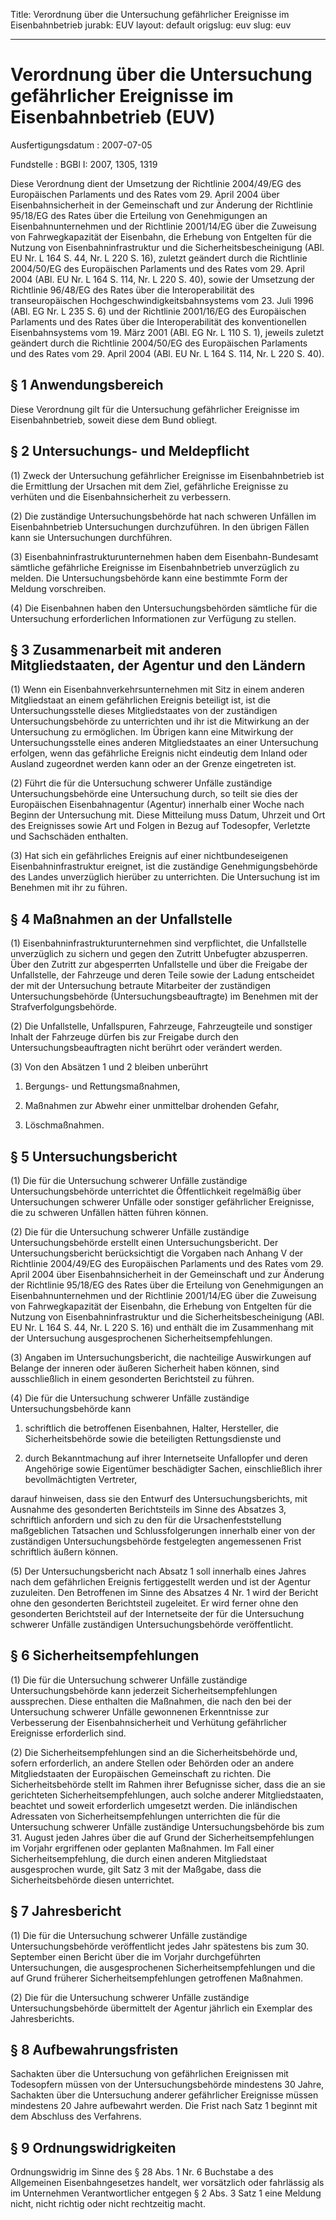 Title: Verordnung über die Untersuchung gefährlicher Ereignisse im Eisenbahnbetrieb
jurabk: EUV
layout: default
origslug: euv
slug: euv

---

# Verordnung über die Untersuchung gefährlicher Ereignisse im Eisenbahnbetrieb (EUV)

Ausfertigungsdatum
:   2007-07-05

Fundstelle
:   BGBl I: 2007, 1305, 1319

Diese Verordnung dient der Umsetzung der Richtlinie 2004/49/EG des
Europäischen Parlaments und des Rates vom 29. April 2004 über
Eisenbahnsicherheit in der Gemeinschaft und zur Änderung der
Richtlinie 95/18/EG des Rates über die Erteilung von Genehmigungen an
Eisenbahnunternehmen und der Richtlinie 2001/14/EG über die Zuweisung
von Fahrwegkapazität der Eisenbahn, die Erhebung von Entgelten für die
Nutzung von Eisenbahninfrastruktur und die Sicherheitsbescheinigung
(ABl. EU Nr. L 164 S. 44, Nr. L 220 S. 16), zuletzt geändert durch die
Richtlinie 2004/50/EG des Europäischen Parlaments und des Rates vom
29\. April 2004 (ABl. EU Nr. L 164 S. 114, Nr. L 220 S. 40), sowie der
Umsetzung der Richtlinie 96/48/EG des Rates über die Interoperabilität
des transeuropäischen Hochgeschwindigkeitsbahnsystems vom 23. Juli
1996 (ABl. EG Nr. L 235 S. 6) und der Richtlinie 2001/16/EG des
Europäischen Parlaments und des Rates über die Interoperabilität des
konventionellen Eisenbahnsystems vom 19. März 2001 (ABl. EG Nr. L 110
S. 1), jeweils zuletzt geändert durch die Richtlinie 2004/50/EG des
Europäischen Parlaments und des Rates vom 29. April 2004 (ABl. EU Nr.
L 164 S. 114, Nr. L 220 S. 40).


## § 1 Anwendungsbereich

Diese Verordnung gilt für die Untersuchung gefährlicher Ereignisse im
Eisenbahnbetrieb, soweit diese dem Bund obliegt.


## § 2 Untersuchungs- und Meldepflicht

(1) Zweck der Untersuchung gefährlicher Ereignisse im Eisenbahnbetrieb
ist die Ermittlung der Ursachen mit dem Ziel, gefährliche Ereignisse
zu verhüten und die Eisenbahnsicherheit zu verbessern.

(2) Die zuständige Untersuchungsbehörde hat nach schweren Unfällen im
Eisenbahnbetrieb Untersuchungen durchzuführen. In den übrigen Fällen
kann sie Untersuchungen durchführen.

(3) Eisenbahninfrastrukturunternehmen haben dem Eisenbahn-Bundesamt
sämtliche gefährliche Ereignisse im Eisenbahnbetrieb unverzüglich zu
melden. Die Untersuchungsbehörde kann eine bestimmte Form der Meldung
vorschreiben.

(4) Die Eisenbahnen haben den Untersuchungsbehörden sämtliche für die
Untersuchung erforderlichen Informationen zur Verfügung zu stellen.


## § 3 Zusammenarbeit mit anderen Mitgliedstaaten, der Agentur und den Ländern

(1) Wenn ein Eisenbahnverkehrsunternehmen mit Sitz in einem anderen
Mitgliedstaat an einem gefährlichen Ereignis beteiligt ist, ist die
Untersuchungsstelle dieses Mitgliedstaates von der zuständigen
Untersuchungsbehörde zu unterrichten und ihr ist die Mitwirkung an der
Untersuchung zu ermöglichen. Im Übrigen kann eine Mitwirkung der
Untersuchungsstelle eines anderen Mitgliedstaates an einer
Untersuchung erfolgen, wenn das gefährliche Ereignis nicht eindeutig
dem Inland oder Ausland zugeordnet werden kann oder an der Grenze
eingetreten ist.

(2) Führt die für die Untersuchung schwerer Unfälle zuständige
Untersuchungsbehörde eine Untersuchung durch, so teilt sie dies der
Europäischen Eisenbahnagentur (Agentur) innerhalb einer Woche nach
Beginn der Untersuchung mit. Diese Mitteilung muss Datum, Uhrzeit und
Ort des Ereignisses sowie Art und Folgen in Bezug auf Todesopfer,
Verletzte und Sachschäden enthalten.

(3) Hat sich ein gefährliches Ereignis auf einer nichtbundeseigenen
Eisenbahninfrastruktur ereignet, ist die zuständige
Genehmigungsbehörde des Landes unverzüglich hierüber zu unterrichten.
Die Untersuchung ist im Benehmen mit ihr zu führen.


## § 4 Maßnahmen an der Unfallstelle

(1) Eisenbahninfrastrukturunternehmen sind verpflichtet, die
Unfallstelle unverzüglich zu sichern und gegen den Zutritt Unbefugter
abzusperren. Über den Zutritt zur abgesperrten Unfallstelle und über
die Freigabe der Unfallstelle, der Fahrzeuge und deren Teile sowie der
Ladung entscheidet der mit der Untersuchung betraute Mitarbeiter der
zuständigen Untersuchungsbehörde (Untersuchungsbeauftragte) im
Benehmen mit der Strafverfolgungsbehörde.

(2) Die Unfallstelle, Unfallspuren, Fahrzeuge, Fahrzeugteile und
sonstiger Inhalt der Fahrzeuge dürfen bis zur Freigabe durch den
Untersuchungsbeauftragten nicht berührt oder verändert werden.

(3) Von den Absätzen 1 und 2 bleiben unberührt

1.  Bergungs- und Rettungsmaßnahmen,


2.  Maßnahmen zur Abwehr einer unmittelbar drohenden Gefahr,


3.  Löschmaßnahmen.





## § 5 Untersuchungsbericht

(1) Die für die Untersuchung schwerer Unfälle zuständige
Untersuchungsbehörde unterrichtet die Öffentlichkeit regelmäßig über
Untersuchungen schwerer Unfälle oder sonstiger gefährlicher
Ereignisse, die zu schweren Unfällen hätten führen können.

(2) Die für die Untersuchung schwerer Unfälle zuständige
Untersuchungsbehörde erstellt einen Untersuchungsbericht. Der
Untersuchungsbericht berücksichtigt die Vorgaben nach Anhang V der
Richtlinie 2004/49/EG des Europäischen Parlaments und des Rates vom
29\. April 2004 über Eisenbahnsicherheit in der Gemeinschaft und zur
Änderung der Richtlinie 95/18/EG des Rates über die Erteilung von
Genehmigungen an Eisenbahnunternehmen und der Richtlinie 2001/14/EG
über die Zuweisung von Fahrwegkapazität der Eisenbahn, die Erhebung
von Entgelten für die Nutzung von Eisenbahninfrastruktur und die
Sicherheitsbescheinigung (ABl. EU Nr. L 164 S. 44, Nr. L 220 S. 16)
und enthält die im Zusammenhang mit der Untersuchung ausgesprochenen
Sicherheitsempfehlungen.

(3) Angaben im Untersuchungsbericht, die nachteilige Auswirkungen auf
Belange der inneren oder äußeren Sicherheit haben können, sind
ausschließlich in einem gesonderten Berichtsteil zu führen.

(4) Die für die Untersuchung schwerer Unfälle zuständige
Untersuchungsbehörde kann

1.  schriftlich die betroffenen Eisenbahnen, Halter, Hersteller, die
    Sicherheitsbehörde sowie die beteiligten Rettungsdienste und


2.  durch Bekanntmachung auf ihrer Internetseite Unfallopfer und deren
    Angehörige sowie Eigentümer beschädigter Sachen, einschließlich ihrer
    bevollmächtigten Vertreter,



darauf hinweisen, dass sie den Entwurf des Untersuchungsberichts, mit
Ausnahme des gesonderten Berichtsteils im Sinne des Absatzes 3,
schriftlich anfordern und sich zu den für die Ursachenfeststellung
maßgeblichen Tatsachen und Schlussfolgerungen innerhalb einer von der
zuständigen Untersuchungsbehörde festgelegten angemessenen Frist
schriftlich äußern können.

(5) Der Untersuchungsbericht nach Absatz 1 soll innerhalb eines Jahres
nach dem gefährlichen Ereignis fertiggestellt werden und ist der
Agentur zuzuleiten. Den Betroffenen im Sinne des Absatzes 4 Nr. 1 wird
der Bericht ohne den gesonderten Berichtsteil zugeleitet. Er wird
ferner ohne den gesonderten Berichtsteil auf der Internetseite der für
die Untersuchung schwerer Unfälle zuständigen Untersuchungsbehörde
veröffentlicht.


## § 6 Sicherheitsempfehlungen

(1) Die für die Untersuchung schwerer Unfälle zuständige
Untersuchungsbehörde kann jederzeit Sicherheitsempfehlungen
aussprechen. Diese enthalten die Maßnahmen, die nach den bei der
Untersuchung schwerer Unfälle gewonnenen Erkenntnisse zur Verbesserung
der Eisenbahnsicherheit und Verhütung gefährlicher Ereignisse
erforderlich sind.

(2) Die Sicherheitsempfehlungen sind an die Sicherheitsbehörde und,
sofern erforderlich, an andere Stellen oder Behörden oder an andere
Mitgliedstaaten der Europäischen Gemeinschaft zu richten. Die
Sicherheitsbehörde stellt im Rahmen ihrer Befugnisse sicher, dass die
an sie gerichteten Sicherheitsempfehlungen, auch solche anderer
Mitgliedstaaten, beachtet und soweit erforderlich umgesetzt werden.
Die inländischen Adressaten von Sicherheitsempfehlungen unterrichten
die für die Untersuchung schwerer Unfälle zuständige
Untersuchungsbehörde bis zum 31. August jeden Jahres über die auf
Grund der Sicherheitsempfehlungen im Vorjahr ergriffenen oder
geplanten Maßnahmen. Im Fall einer Sicherheitsempfehlung, die durch
einen anderen Mitgliedstaat ausgesprochen wurde, gilt Satz 3 mit der
Maßgabe, dass die Sicherheitsbehörde diesen unterrichtet.


## § 7 Jahresbericht

(1) Die für die Untersuchung schwerer Unfälle zuständige
Untersuchungsbehörde veröffentlicht jedes Jahr spätestens bis zum 30.
September einen Bericht über die im Vorjahr durchgeführten
Untersuchungen, die ausgesprochenen Sicherheitsempfehlungen und die
auf Grund früherer Sicherheitsempfehlungen getroffenen Maßnahmen.

(2) Die für die Untersuchung schwerer Unfälle zuständige
Untersuchungsbehörde übermittelt der Agentur jährlich ein Exemplar des
Jahresberichts.


## § 8 Aufbewahrungsfristen

Sachakten über die Untersuchung von gefährlichen Ereignissen mit
Todesopfern müssen von der Untersuchungsbehörde mindestens 30 Jahre,
Sachakten über die Untersuchung anderer gefährlicher Ereignisse müssen
mindestens 20 Jahre aufbewahrt werden. Die Frist nach Satz 1 beginnt
mit dem Abschluss des Verfahrens.


## § 9 Ordnungswidrigkeiten

Ordnungswidrig im Sinne des § 28 Abs. 1 Nr. 6 Buchstabe a des
Allgemeinen Eisenbahngesetzes handelt, wer vorsätzlich oder fahrlässig
als im Unternehmen Verantwortlicher entgegen § 2 Abs. 3 Satz 1 eine
Meldung nicht, nicht richtig oder nicht rechtzeitig macht.

